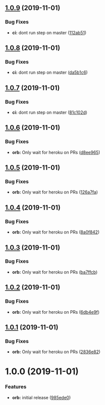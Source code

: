 ## [1.0.9](https://github.com/o3world/orb-heroku/compare/v1.0.8...v1.0.9) (2019-11-01)


### Bug Fixes

* **ci:** dont run step on master ([112ab51](https://github.com/o3world/orb-heroku/commit/112ab516ba1e39e256b200cf9150f005de98c042))

## [1.0.8](https://github.com/o3world/orb-heroku/compare/v1.0.7...v1.0.8) (2019-11-01)


### Bug Fixes

* **ci:** dont run step on master ([da5b1c6](https://github.com/o3world/orb-heroku/commit/da5b1c6963ba9393cd1abe2e25bf8b7de2467df0))

## [1.0.7](https://github.com/o3world/orb-heroku/compare/v1.0.6...v1.0.7) (2019-11-01)


### Bug Fixes

* **ci:** dont run step on master ([81c102d](https://github.com/o3world/orb-heroku/commit/81c102d6fbc4e69586d442dc0b9c0a3fdd4983cb))

## [1.0.6](https://github.com/o3world/orb-heroku/compare/v1.0.5...v1.0.6) (2019-11-01)


### Bug Fixes

* **orb:** Only wait for heroku on PRs ([d8ee965](https://github.com/o3world/orb-heroku/commit/d8ee965d78f7dc455a8186c767bfe297ab12a7da))

## [1.0.5](https://github.com/o3world/orb-heroku/compare/v1.0.4...v1.0.5) (2019-11-01)


### Bug Fixes

* **orb:** Only wait for heroku on PRs ([126a7fa](https://github.com/o3world/orb-heroku/commit/126a7faaa9590c468f793aea3c36012bcfd7995c))

## [1.0.4](https://github.com/o3world/orb-heroku/compare/v1.0.3...v1.0.4) (2019-11-01)


### Bug Fixes

* **orb:** Only wait for heroku on PRs ([8a0f842](https://github.com/o3world/orb-heroku/commit/8a0f84266b321ca99fd67e547bf85894d72fa370))

## [1.0.3](https://github.com/o3world/orb-heroku/compare/v1.0.2...v1.0.3) (2019-11-01)


### Bug Fixes

* **orb:** Only wait for heroku on PRs ([ba7ffcb](https://github.com/o3world/orb-heroku/commit/ba7ffcb659c94b00788d3d15b4da621c3f17e7b6))

## [1.0.2](https://github.com/o3world/orb-heroku/compare/v1.0.1...v1.0.2) (2019-11-01)


### Bug Fixes

* **orb:** Only wait for heroku on PRs ([6db4e9f](https://github.com/o3world/orb-heroku/commit/6db4e9f1dc79385a43b284c69848999fecd672c4))

## [1.0.1](https://github.com/o3world/orb-heroku/compare/v1.0.0...v1.0.1) (2019-11-01)


### Bug Fixes

* **orb:** Only wait for heroku on PRs ([2836e82](https://github.com/o3world/orb-heroku/commit/2836e8276b7b58cf5fddd658e849542571477d48))

# 1.0.0 (2019-11-01)


### Features

* **orb:** initial release ([985ede0](https://github.com/o3world/orb-heroku/commit/985ede01d3067d7a7aab9459a1b75e4f453bb890))
